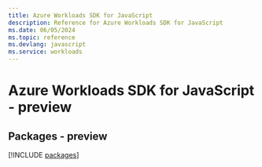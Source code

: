```yaml
---
title: Azure Workloads SDK for JavaScript
description: Reference for Azure Workloads SDK for JavaScript
ms.date: 06/05/2024
ms.topic: reference
ms.devlang: javascript
ms.service: workloads
---
```

# Azure Workloads SDK for JavaScript - preview
## Packages - preview
[!INCLUDE [packages](workloads-index.md)]